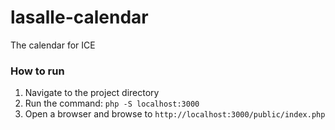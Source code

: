 # lasalle-calendar

The calendar for ICE

### How to run

1. Navigate to the project directory
2. Run the command: `php -S localhost:3000`
3. Open a browser and browse to `http://localhost:3000/public/index.php`
